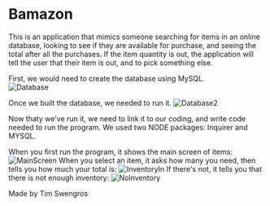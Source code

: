 # Bamazon

This is an application that mimics someone searching for items in an online database, looking to see if they are
available for purchase, and seeing the total after all the purchases.  If the item quantity is out, the application
will tell the user that their item is out, and to pick something else.  

First, we would need to create the database using MySQL.  
![Database](https://scontent.ftpa1-1.fna.fbcdn.net/v/t1.0-9/31815470_10108051019199832_3893943725671317504_o.jpg?_nc_cat=0&oh=c58a708fcd49680bd08dac36b83a3260&oe=5B992F36)


Once we built the database, we needed to run it.
![Database2](https://scontent.ftpa1-1.fna.fbcdn.net/v/t1.0-9/31913979_10108051020127972_5792432168013660160_o.jpg?_nc_cat=0&oh=9c379281d43a87a5c030efa2b2fc54ce&oe=5B984C4D)



Now thaty we've run it, we need to link it to our coding, and write code needed to run the program.  We used two NODE packages: Inquirer and MYSQL.

When you first run the program, it shows the main screen of items:
![MainScreen](https://scontent.ftpa1-1.fna.fbcdn.net/v/t1.0-9/31870379_10108051056400282_919124551827193856_o.jpg?_nc_cat=0&oh=eca30da62556c0c9fa0ddddb78590416&oe=5B5E3C79)
When you select an item, it asks how many you need, then tells you how much your total is:
![InventoryIn](https://scontent.ftpa1-1.fna.fbcdn.net/v/t1.0-9/31603008_10108051059084902_5786180898948907008_o.jpg?_nc_cat=0&oh=9ca26fc673ccceb57b63f03653bcfefd&oe=5B937D54)
If there's not, it tells you that there is not enough inventory:
![NoInventory](https://scontent.ftpa1-1.fna.fbcdn.net/v/t1.0-9/31768700_10108051072777462_4783830223206481920_n.jpg?_nc_cat=0&oh=7aaef1fbe43a35e43b8c8a321943786a&oe=5B9505E0)

Made by Tim Swengros